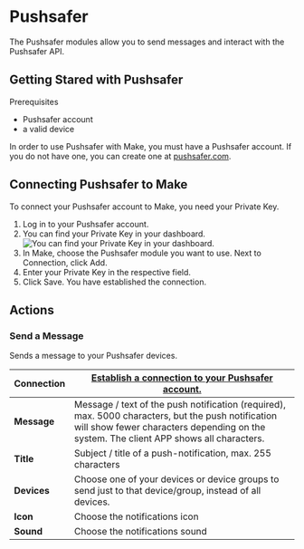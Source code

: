# Pushsafer
The Pushsafer modules allow you to send messages and interact with the Pushsafer API.

## Getting Stared with Pushsafer
Prerequisites
- Pushsafer account
- a valid device

In order to use Pushsafer with Make, you must have a Pushsafer account. If you do not have one, you can create one at [pushsafer.com](https://www.pushsafer.com).

## Connecting Pushsafer to Make
To connect your Pushsafer account to Make, you need your Private Key.
1. Log in to your Pushsafer account.
2. You can find your Private Key in your dashboard. ![You can find your Private Key in your dashboard.](https://www.pushsafer.com/en/assets/examples/privatekey_en.jpg)
3. In Make, choose the Pushsafer module you want to use. Next to Connection, click Add.
4. Enter your Private Key in the respective field.
5. Click Save.
You have established the connection.

## Actions
### Send a Message
Sends a message to your Pushsafer devices.

| **Connection** | [Establish a connection to your Pushsafer account.](#connecting-pushsafer-to-make) |
| --- | --- |
| **Message** | Message / text of the push notification (required), max. 5000 characters, but the push notification will show fewer characters depending on the system. The client APP shows all characters. |
| **Title** | Subject / title of a push-notification, max. 255 characters |
| **Devices** | Choose one of your devices or device groups to send just to that device/group, instead of all devices. |
| **Icon** | Choose the notifications icon |
| **Sound** | Choose the notifications sound |
